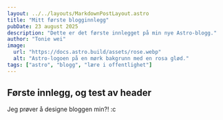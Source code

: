 ```yaml
---
layout: ../../layouts/MarkdownPostLayout.astro
title: "Mitt første blogginnlegg"
pubDate: 23 august 2025
description: "Dette er det første innlegget på min nye Astro-blogg."
author: "Tonie wei"
image:
  url: "https://docs.astro.build/assets/rose.webp"
  alt: "Astro-logoen på en mørk bakgrunn med en rosa glød."
tags: ["astro", "blogg", "lære i offentlighet"]
---
```


<h2>Første innlegg, og test av header</h2>
<p>Jeg prøver å designe bloggen min?! :c</p>